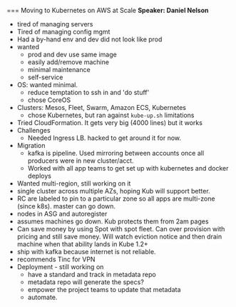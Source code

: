 === Moving to Kubernetes on AWS at Scale
**Speaker: Daniel Nelson**

* tired of managing servers
* Tired of managing config mgmt
* Had a by-hand env and dev did not look like prod
* wanted
    * prod and dev use same image
    * easily add/remove machine
    * minimal maintenance
    * self-service
* OS: wanted minimal.
    * reduce temptation to ssh in and 'do stuff'
    * chose CoreOS
* Clusters:  Mesos, Fleet, Swarm, Amazon ECS, Kubernetes
    * chose Kubernetes, but ran against `kube-up.sh` limitations
* Tried CloudFormation. It gets very big (4000 lines) but it works
* Challenges
    * Needed Ingress LB. hacked to get around it for now.
* Migration
    * kafka is pipeline. Used mirroring between accounts once all producers were in new cluster/acct.
    * Worked with all app teams to get set up with kubernetes and docker deploys
* Wanted multi-region, still working on it
* single cluster across multiple AZs, hoping Kub will support better.
* RC are labeled to pin to a particular zone so all apps are multi-zone (since k8s). master can go down.
* nodes in ASG and autoregister
* assumes machines go down. Kub protects them from 2am pages
* Can save money by using Spot with spot fleet. Can over provision with pricing and still save money. Will watch eviction notice and then drain machine when that ability lands in Kube 1.2+
* ship with kafka because internet is not reliable.
* recommends Tinc for VPN
* Deployment - still working on
    * have a standard and track in metadata repo
    * metadata repo will generate the specs?
    * empower the project teams to update that metadata
    * automate.


